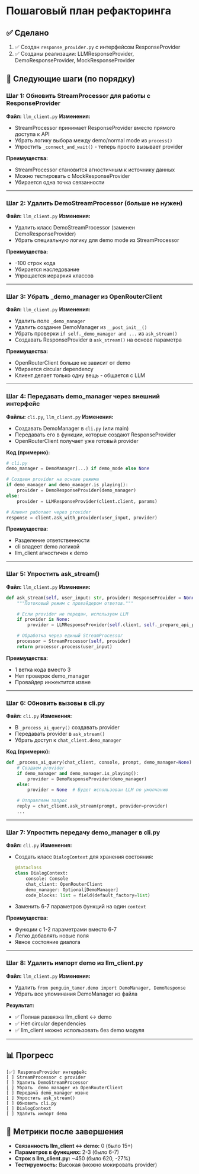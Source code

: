 # Пошаговый план рефакторинга

## ✅ Сделано

1. ✅ Создан `response_provider.py` с интерфейсом ResponseProvider
2. ✅ Созданы реализации: LLMResponseProvider, DemoResponseProvider, MockResponseProvider

## 🔄 Следующие шаги (по порядку)

### Шаг 1: Обновить StreamProcessor для работы с ResponseProvider
**Файл:** `llm_client.py`
**Изменения:**
- StreamProcessor принимает ResponseProvider вместо прямого доступа к API
- Убрать логику выбора между demo/normal mode из `process()`
- Упростить `_connect_and_wait()` - теперь просто вызывает provider

**Преимущества:**
- StreamProcessor становится агностичным к источнику данных
- Можно тестировать с MockResponseProvider
- Убирается одна точка связанности

---

### Шаг 2: Удалить DemoStreamProcessor (больше не нужен)
**Файл:** `llm_client.py`
**Изменения:**
- Удалить класс DemoStreamProcessor (заменен DemoResponseProvider)
- Убрать специальную логику для demo mode из StreamProcessor

**Преимущества:**
- -100 строк кода
- Убирается наследование
- Упрощается иерархия классов

---

### Шаг 3: Убрать _demo_manager из OpenRouterClient
**Файл:** `llm_client.py`
**Изменения:**
- Удалить поле `_demo_manager`
- Удалить создание DemoManager из `__post_init__()`
- Убрать проверки `if self._demo_manager and ...` из `ask_stream()`
- Создавать ResponseProvider в `ask_stream()` на основе параметра

**Преимущества:**
- OpenRouterClient больше не зависит от demo
- Убирается circular dependency
- Клиент делает только одну вещь - общается с LLM

---

### Шаг 4: Передавать demo_manager через внешний интерфейс
**Файлы:** `cli.py`, `llm_client.py`
**Изменения:**
- Создавать DemoManager в `cli.py` (или main)
- Передавать его в функции, которые создают ResponseProvider
- OpenRouterClient получает уже готовый provider

**Код (примерно):**
```python
# cli.py
demo_manager = DemoManager(...) if demo_mode else None

# Создаем provider на основе режима
if demo_manager and demo_manager.is_playing():
    provider = DemoResponseProvider(demo_manager)
else:
    provider = LLMResponseProvider(client.client, params)

# Клиент работает через provider
response = client.ask_with_provider(user_input, provider)
```

**Преимущества:**
- Разделение ответственности
- cli владеет demo логикой
- llm_client агностичен к demo

---

### Шаг 5: Упростить ask_stream()
**Файл:** `llm_client.py`
**Изменения:**
```python
def ask_stream(self, user_input: str, provider: ResponseProvider = None) -> str:
    """Потоковый режим с провайдером ответов."""

    # Если provider не передан, используем LLM
    if provider is None:
        provider = LLMResponseProvider(self.client, self._prepare_api_params())

    # Обработка через единый StreamProcessor
    processor = StreamProcessor(self, provider)
    return processor.process(user_input)
```

**Преимущества:**
- 1 ветка кода вместо 3
- Нет проверок demo_manager
- Провайдер инжектится извне

---

### Шаг 6: Обновить вызовы в cli.py
**Файл:** `cli.py`
**Изменения:**
- В `_process_ai_query()` создавать provider
- Передавать provider в `ask_stream()`
- Убрать доступ к `chat_client.demo_manager`

**Код (примерно):**
```python
def _process_ai_query(chat_client, console, prompt, demo_manager=None):
    # Создаем provider
    if demo_manager and demo_manager.is_playing():
        provider = DemoResponseProvider(demo_manager)
    else:
        provider = None  # Будет использован LLM по умолчанию

    # Отправляем запрос
    reply = chat_client.ask_stream(prompt, provider=provider)
    ...
```

---

### Шаг 7: Упростить передачу demo_manager в cli.py
**Файл:** `cli.py`
**Изменения:**
- Создать класс `DialogContext` для хранения состояния:
  ```python
  @dataclass
  class DialogContext:
      console: Console
      chat_client: OpenRouterClient
      demo_manager: Optional[DemoManager]
      code_blocks: list = field(default_factory=list)
  ```
- Заменить 6-7 параметров функций на один `context`

**Преимущества:**
- Функции с 1-2 параметрами вместо 6-7
- Легко добавлять новые поля
- Явное состояние диалога

---

### Шаг 8: Удалить импорт demo из llm_client.py
**Файл:** `llm_client.py`
**Изменения:**
- Удалить `from penguin_tamer.demo import DemoManager, DemoResponse`
- Убрать все упоминания DemoManager из файла

**Результат:**
- ✅ Полная развязка llm_client ↔ demo
- ✅ Нет circular dependencies
- ✅ llm_client можно использовать без demo модуля

---

## 📊 Прогресс

```
[✅] ResponseProvider интерфейс
[ ] StreamProcessor с provider
[ ] Удалить DemoStreamProcessor
[ ] Убрать _demo_manager из OpenRouterClient
[ ] Передача demo_manager извне
[ ] Упростить ask_stream()
[ ] Обновить cli.py
[ ] DialogContext
[ ] Удалить импорт demo
```

## 🎯 Метрики после завершения

- **Связанность llm_client ↔ demo:** 0 (было 15+)
- **Параметров в функциях:** 2-3 (было 6-7)
- **Строк в llm_client.py:** ~450 (было 620, -27%)
- **Тестируемость:** Высокая (можно мокировать provider)

